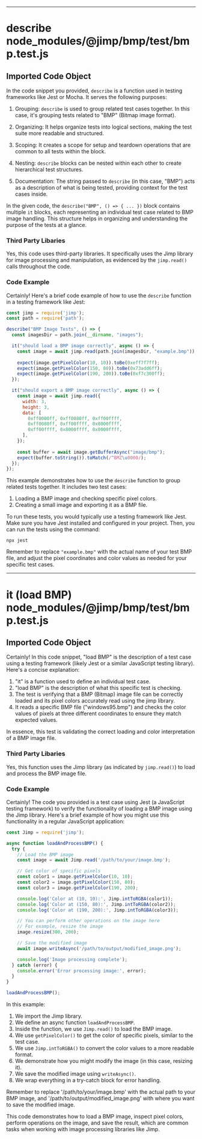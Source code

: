

  
---
# describe node_modules/@jimp/bmp/test/bmp.test.js
## Imported Code Object
In the code snippet you provided, `describe` is a function used in testing frameworks like Jest or Mocha. It serves the following purposes:

1. Grouping: `describe` is used to group related test cases together. In this case, it's grouping tests related to "BMP" (Bitmap image format).

2. Organizing: It helps organize tests into logical sections, making the test suite more readable and structured.

3. Scoping: It creates a scope for setup and teardown operations that are common to all tests within the block.

4. Nesting: `describe` blocks can be nested within each other to create hierarchical test structures.

5. Documentation: The string passed to `describe` (in this case, "BMP") acts as a description of what is being tested, providing context for the test cases inside.

In the given code, the `describe("BMP", () => { ... })` block contains multiple `it` blocks, each representing an individual test case related to BMP image handling. This structure helps in organizing and understanding the purpose of the tests at a glance.

### Third Party Libaries

Yes, this code uses third-party libraries. It specifically uses the Jimp library for image processing and manipulation, as evidenced by the `jimp.read()` calls throughout the code.

### Code Example

Certainly! Here's a brief code example of how to use the `describe` function in a testing framework like Jest:

```javascript
const jimp = require('jimp');
const path = require('path');

describe("BMP Image Tests", () => {
  const imagesDir = path.join(__dirname, "images");

  it("should load a BMP image correctly", async () => {
    const image = await jimp.read(path.join(imagesDir, "example.bmp"));
    
    expect(image.getPixelColor(10, 10)).toBe(0xeff7f7ff);
    expect(image.getPixelColor(150, 80)).toBe(0x73add6ff);
    expect(image.getPixelColor(190, 200)).toBe(0xf7c300ff);
  });

  it("should export a BMP image correctly", async () => {
    const image = await jimp.read({
      width: 3,
      height: 3,
      data: [
        0xff0000ff, 0xff0080ff, 0xff00ffff,
        0xff0080ff, 0xff00ffff, 0x8000ffff,
        0xff00ffff, 0x8000ffff, 0x0000ffff,
      ],
    });
    
    const buffer = await image.getBufferAsync("image/bmp");
    expect(buffer.toString()).toMatch(/^BMZ\u0000/);
  });
});
```

This example demonstrates how to use the `describe` function to group related tests together. It includes two test cases:

1. Loading a BMP image and checking specific pixel colors.
2. Creating a small image and exporting it as a BMP file.

To run these tests, you would typically use a testing framework like Jest. Make sure you have Jest installed and configured in your project. Then, you can run the tests using the command:

```
npx jest
```

Remember to replace `"example.bmp"` with the actual name of your test BMP file, and adjust the pixel coordinates and color values as needed for your specific test cases.

---
# it (load BMP) node_modules/@jimp/bmp/test/bmp.test.js
## Imported Code Object
Certainly! In this code snippet, "load BMP" is the description of a test case using a testing framework (likely Jest or a similar JavaScript testing library). Here's a concise explanation:

1. "it" is a function used to define an individual test case.
2. "load BMP" is the description of what this specific test is checking.
3. The test is verifying that a BMP (Bitmap) image file can be correctly loaded and its pixel colors accurately read using the jimp library.
4. It reads a specific BMP file ("windows95.bmp") and checks the color values of pixels at three different coordinates to ensure they match expected values.

In essence, this test is validating the correct loading and color interpretation of a BMP image file.

### Third Party Libaries

Yes, this function uses the Jimp library (as indicated by `jimp.read()`) to load and process the BMP image file.

### Code Example

Certainly! The code you provided is a test case using Jest (a JavaScript testing framework) to verify the functionality of loading a BMP image using the Jimp library. Here's a brief example of how you might use this functionality in a regular JavaScript application:

```javascript
const Jimp = require('jimp');

async function loadAndProcessBMP() {
  try {
    // Load the BMP image
    const image = await Jimp.read('/path/to/your/image.bmp');

    // Get color of specific pixels
    const color1 = image.getPixelColor(10, 10);
    const color2 = image.getPixelColor(150, 80);
    const color3 = image.getPixelColor(190, 200);

    console.log('Color at (10, 10):', Jimp.intToRGBA(color1));
    console.log('Color at (150, 80):', Jimp.intToRGBA(color2));
    console.log('Color at (190, 200):', Jimp.intToRGBA(color3));

    // You can perform other operations on the image here
    // For example, resize the image
    image.resize(300, 200);

    // Save the modified image
    await image.writeAsync('/path/to/output/modified_image.png');

    console.log('Image processing complete');
  } catch (error) {
    console.error('Error processing image:', error);
  }
}

loadAndProcessBMP();
```

In this example:

1. We import the Jimp library.
2. We define an async function `loadAndProcessBMP`.
3. Inside the function, we use `Jimp.read()` to load the BMP image.
4. We use `getPixelColor()` to get the color of specific pixels, similar to the test case.
5. We use `Jimp.intToRGBA()` to convert the color values to a more readable format.
6. We demonstrate how you might modify the image (in this case, resizing it).
7. We save the modified image using `writeAsync()`.
8. We wrap everything in a try-catch block for error handling.

Remember to replace '/path/to/your/image.bmp' with the actual path to your BMP image, and '/path/to/output/modified_image.png' with where you want to save the modified image.

This code demonstrates how to load a BMP image, inspect pixel colors, perform operations on the image, and save the result, which are common tasks when working with image processing libraries like Jimp.


  